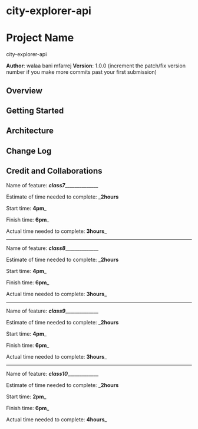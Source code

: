 # city-explorer-api
# Project Name
city-explorer-api

**Author**: walaa bani mfarrej
**Version**: 1.0.0 (increment the patch/fix version number if you make more commits past your first submission)

## Overview
<!-- Provide a high level overview of what this application is and why you are building it, beyond the fact that it's an assignment for this class. (i.e. What's your problem domain?) -->

## Getting Started
<!-- What are the steps that a user must take in order to build this app on their own machine and get it running? -->

## Architecture
<!-- Provide a detailed description of the application design. What technologies (languages, libraries, etc) you're using, and any other relevant design information. -->

## Change Log
<!-- Use this area to document the iterative changes made to your application as each feature is successfully implemented. Use time stamps. Here's an example:

01-01-2001 4:59pm - Application now has a fully-functional express server, with a GET route for the location resource. -->

## Credit and Collaborations
<!-- Give credit (and a link) to other people or resources that helped you build this application. -->
Name of feature: _________class7_______________________

Estimate of time needed to complete: ___2hours__

Start time: __4pm___

Finish time: __6pm___

Actual time needed to complete: __3hours___

_______________________________
Name of feature: _________class8_______________________

Estimate of time needed to complete: ___2hours__

Start time: __4pm___

Finish time: __6pm___

Actual time needed to complete: __3hours___

____________________________________________
Name of feature: _________class9_______________________

Estimate of time needed to complete: ___2hours__

Start time: __4pm___

Finish time: __6pm___

Actual time needed to complete: __3hours___
________________________________________________
Name of feature: _________class10______________________

Estimate of time needed to complete: ___2hours__

Start time: __2pm___

Finish time: __6pm___

Actual time needed to complete: __4hours___